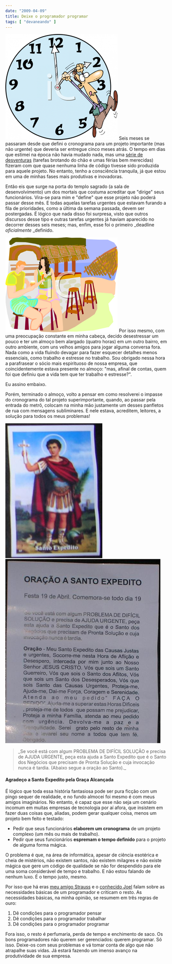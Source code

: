 ```yaml
---
date: "2009-04-09"
title: Deixe o programador programar
tags: [ "devaneando" ]
---
```


![O Tempo Voa](/images/o-tempo-voa.png) Seis meses se passaram desde que defini o cronograma para um projeto importante (mas não urgente) que deveria ser entregue cinco meses atrás. O tempo em dias que estimei na época não havia mudado nada, mas uma [série de desventuras](http://www.imdb.com/title/tt0339291/) (tarefas brotando do chão e umas férias bem merecidas) fizeram com que quase nenhuma linha de código tivesse sido produzida para aquele projeto. No entanto, tenho a consciência tranquila, já que estou em uma de minhas fases mais produtivas e inovadoras.

Então eis que surge na porta do templo sagrado (a sala de desenvolvimento) um dos mortais que costuma acreditar que "dirige" seus funcionários. Vira-se para mim e "define" que esse projeto não poderá passar desse mês. E todas aquelas tarefas urgentes que estavam furando a fila de prioridades, como a última da semana passada, devem ser postergadas. É lógico que nada disso foi surpresa, visto que outros discursos desse tipo e outras tarefas urgentes já haviam aparecido no decorrer desses seis meses; mas, enfim, esse foi o primeiro _deadline _oficialmente_ _definido.

![Férias na Praia](/images/ferias-na-praia.png) Por isso mesmo, com uma preocupação constante em minha cabeça, decido desestressar um pouco e ter um almoço bem alargado (quatro horas) em um outro bairro, em outro ambiente, com uns velhos amigos para jogar alguma conversa fora. Nada como a vida fluindo devagar para fazer esquecer detalhes menos essenciais, como trabalho e estresse no trabalho. Sou obrigado nessa hora a parafrasear o sócio mais espirituoso de nossa empresa, que coincidentemente estava presente no almoço: "mas, afinal de contas, quem foi que definiu que a vida tem que ter trabalho e estresse?".

Eu assino embaixo.

Porém, terminado o almoço, volto a pensar em como resolverei o impasse do cronograma do tal projeto superimportante, quando, ao passar pela entrada do metrô, colocam na minha mão justamente um desses panfletos de rua com mensagens subliminares. E nele estava, acreditem, leitores, a solução para todos os meus problemas!



[![Santo Expedito](/images/santo-expedito.jpg)](/images/santo-expedito.jpg)[![Oração do Santo Expedito](/images/oracao-santo-expedito.jpg)](/images/oracao-santo-expedito.jpg)


<blockquote>_Se você está com algum PROBLEMA DE DIFÍCIL SOLUÇÃO e precisa de AJUDA URGENTE, peça esta ajuda a Santo Expedito que é o Santo dos Negócios que precisam de Pronta Solução e cuja invocação nunca é tardia. (Abaixo segue a oração ao Santo)._</blockquote>




#### Agradeço a Santo Expedito pela Graça Alcançada


É lógico que toda essa história fantasiosa pode ser pura ficção com um pingo sequer de realidade, e no fundo almocei foi mesmo é com meus amigos imaginários. No entanto, é capaz que esse não seja um cenário incomum em muitas empresas de tecnologia por aí afora, que insistem em fazer duas coisas que, aliadas, podem gerar qualquer coisa, menos um projeto bem feito e testado:

- Pedir que seus funcionários **elaborem um cronograma** de um projeto complexo (um mês ou mais de trabalho).
- Pedir que seus funcionários **espremam o tempo definido** para o projeto de alguma forma mágica.

O problema é que, na área de informática, apesar de ciência esotérica e cheia de mistérios, não existem santos, não existem milagres e não existe mágica que gere um código de qualidade se não for despendido para ele uma soma considerável de tempo e trabalho. E não estou falando de nenhum luxo. É o tempo justo, mesmo.

Por isso que há eras [meu amigo Strauss](http://1bit.com.br/content.1bit/weblog/ambiente) e o [conhecido Joel](http://brazil.joelonsoftware.com/Articles/PainlessSoftwareSchedules.html) falam sobre as necessidades básicas de um programador e criticam o resto. As necessidades básicas, na minha opinião, se resumem em três regras de ouro:

1. Dê condições para o programador pensar
2. Dê condições para o programador trabalhar
3. Dê condições para o programador programar

Fora isso, o resto é perfumaria, perda de tempo e enchimento de saco. Os bons programadores não querem ser gerenciados: querem programar. Só isso. Deixe-os com seus problemas e vá tomar conta de algo que não atrapalhe suas vidas. Já estará fazendo um imenso avanço na produtividade de sua empresa.
